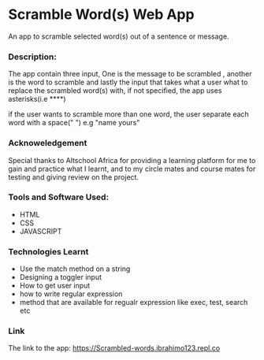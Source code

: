 # Scramble Word(s) Web App
An app to scramble selected word(s) out of a sentence or message.

### Description:
The app contain three input, One is the message to be scrambled , another is the word to scramble and lastly the input that takes what a user what to replace the scrambled word(s) with, if not specified, the app uses asterisks(i.e ****)

if the user wants to scramble more than one word, the user separate each word with a space(" ") e.g "name yours"

### Acknoweledgement
 Special thanks to Altschool Africa for providing a learning platform for me to gain and practice what I learnt, and to my circle mates and course mates for testing and giving review on the project.
 
### Tools and Software Used:
- HTML
- CSS
- JAVASCRIPT

### Technologies Learnt
- Use the match method on a string
- Designing a toggler input
- How to get user input 
- how to write regular expression
- method that are available for regualr expression like exec, test, search etc

### Link
The link to the app: https://Scrambled-words.ibrahimo123.repl.co
